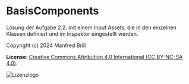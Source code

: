 # BasisComponents

Lösung der Aufgabe 2.2. mit einem Input Assets, die in den 
einzelnen Klassen definiert und im Inspektor eingestellt werden. 


Copyright (c) 2024 Manfred Brill

**License**: [Creative Commons Attribution 4.0 International (CC BY-NC-SA 4.0)](https://creativecommons.org/licenses/by-nc-sa/4.0/).  

![Lizenzlogo](https://licensebuttons.net/l/by-nc-sa/3.0/de/88x31.png)
